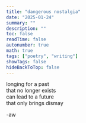 ```yaml
---
title: "dangerous nostalgia"
date: "2025-01-24"
summary: ""
description: ""
toc: false
readTime: false
autonumber: true
math: true
tags: ["poetry", "writing"]
showTags: false
hideBackToTop: false
---
```


longing for a past  
that no longer exists  
can lead to a future  
that only brings dismay  
  
-aw